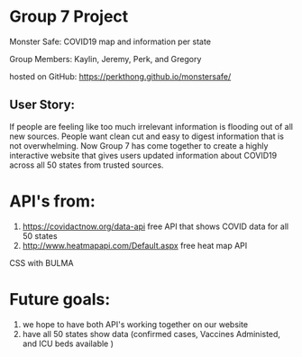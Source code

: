 # Group 7 Project

Monster Safe: COVID19 map and information per state

Group Members: Kaylin, Jeremy, Perk, and Gregory

hosted on GitHub: https://perkthong.github.io/monstersafe/

## User Story:
If people are feeling like too much irrelevant information is flooding out of all new sources. People want clean cut and easy to digest information that is not overwhelming. Now Group 7 has come together to create a highly interactive website that gives users updated information about COVID19 across all 50 states from trusted sources.

# API's from:
1) https://covidactnow.org/data-api free API that shows COVID data for all 50 states
2) http://www.heatmapapi.com/Default.aspx free heat map API

CSS with BULMA

# Future goals:

1) we hope to have both API's working together on our website
2) have all 50 states show data (confirmed cases, Vaccines Administed, and ICU beds available )
